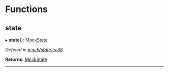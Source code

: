 

# Functions

<a id="state"></a>

##  state

▸ **state**(): [MockState](_mock_types_d_.md#mockstate)

*Defined in [mock/state.ts:38](https://github.com/chainx-org/chainx-api/blob/26a3369/packages/api-provider/src/mock/state.ts#L38)*

**Returns:** [MockState](_mock_types_d_.md#mockstate)

___

